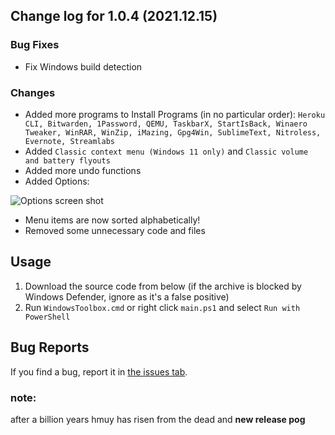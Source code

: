 ## Change log for 1.0.4 (2021.12.15)

### Bug Fixes
- Fix Windows build detection

### Changes
- Added more programs to Install Programs (in no particular order): `Heroku CLI, Bitwarden, 1Password, QEMU, TaskbarX, StartIsBack, Winaero Tweaker, WinRAR, WinZip, iMazing, Gpg4Win, SublimeText, Nitroless, Evernote, Streamlabs`
- Added `Classic context menu (Windows 11 only)` and `Classic volume and battery flyouts`
- Added more undo functions
- Added Options: 

![Options screen shot](https://i.imgur.com/LJrnnxX.png)
- Menu items are now sorted alphabetically!
- Removed some unnecessary code and files

## Usage
1. Download the source code from below (if the archive is blocked by Windows Defender, ignore as it's a false positive)
2. Run `WindowsToolbox.cmd` or right click `main.ps1` and select `Run with PowerShell`

## Bug Reports
If you find a bug, report it in [the issues tab](https://github.com/WinTweakers/windowstoolbox/issues).

### note:
after a billion years hmuy has risen from the dead and **new release pog**